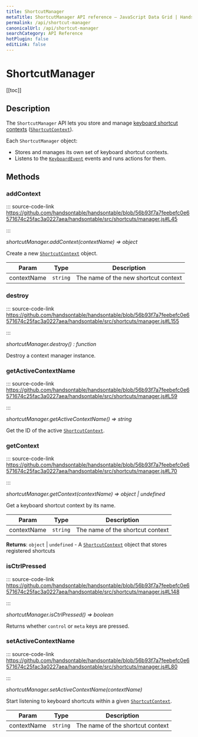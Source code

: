 ```yaml
---
title: ShortcutManager
metaTitle: ShortcutManager API reference – JavaScript Data Grid | Handsontable
permalink: /api/shortcut-manager
canonicalUrl: /api/shortcut-manager
searchCategory: API Reference
hotPlugin: false
editLink: false
---
```


# ShortcutManager

[[toc]]

## Description

The `ShortcutManager` API lets you store and manage [keyboard shortcut contexts](@/guides/accessories-and-menus/keyboard-shortcuts.md#keyboard-shortcut-contexts) ([`ShortcutContext`](@/api/shortcutContext.md)).

Each `ShortcutManager` object:
- Stores and manages its own set of keyboard shortcut contexts.
- Listens to the [`KeyboardEvent`](https://developer.mozilla.org/en-US/docs/Web/API/KeyboardEvent) events and runs actions for them.


## Methods

### addContext
  
::: source-code-link https://github.com/handsontable/handsontable/blob/56b93f7a7feebefc0e6571674c25fac3a0227aea/handsontable/src/shortcuts/manager.js#L45

:::

_shortcutManager.addContext(contextName) ⇒ object_

Create a new [`ShortcutContext`](@/api/shortcutContext.md) object.


| Param | Type | Description |
| --- | --- | --- |
| contextName | `string` | The name of the new shortcut context |



### destroy
  
::: source-code-link https://github.com/handsontable/handsontable/blob/56b93f7a7feebefc0e6571674c25fac3a0227aea/handsontable/src/shortcuts/manager.js#L155

:::

_shortcutManager.destroy() : function_

Destroy a context manager instance.



### getActiveContextName
  
::: source-code-link https://github.com/handsontable/handsontable/blob/56b93f7a7feebefc0e6571674c25fac3a0227aea/handsontable/src/shortcuts/manager.js#L59

:::

_shortcutManager.getActiveContextName() ⇒ string_

Get the ID of the active [`ShortcutContext`](@/api/shortcutContext.md).



### getContext
  
::: source-code-link https://github.com/handsontable/handsontable/blob/56b93f7a7feebefc0e6571674c25fac3a0227aea/handsontable/src/shortcuts/manager.js#L70

:::

_shortcutManager.getContext(contextName) ⇒ object | undefined_

Get a keyboard shortcut context by its name.


| Param | Type | Description |
| --- | --- | --- |
| contextName | `string` | The name of the shortcut context |


**Returns**: `object` | `undefined` - A [`ShortcutContext`](@/api/shortcutContext.md) object that stores registered shortcuts  

### isCtrlPressed
  
::: source-code-link https://github.com/handsontable/handsontable/blob/56b93f7a7feebefc0e6571674c25fac3a0227aea/handsontable/src/shortcuts/manager.js#L148

:::

_shortcutManager.isCtrlPressed() ⇒ boolean_

Returns whether `control` or `meta` keys are pressed.



### setActiveContextName
  
::: source-code-link https://github.com/handsontable/handsontable/blob/56b93f7a7feebefc0e6571674c25fac3a0227aea/handsontable/src/shortcuts/manager.js#L80

:::

_shortcutManager.setActiveContextName(contextName)_

Start listening to keyboard shortcuts within a given [`ShortcutContext`](@/api/shortcutContext.md).


| Param | Type | Description |
| --- | --- | --- |
| contextName | `string` | The name of the shortcut context |



